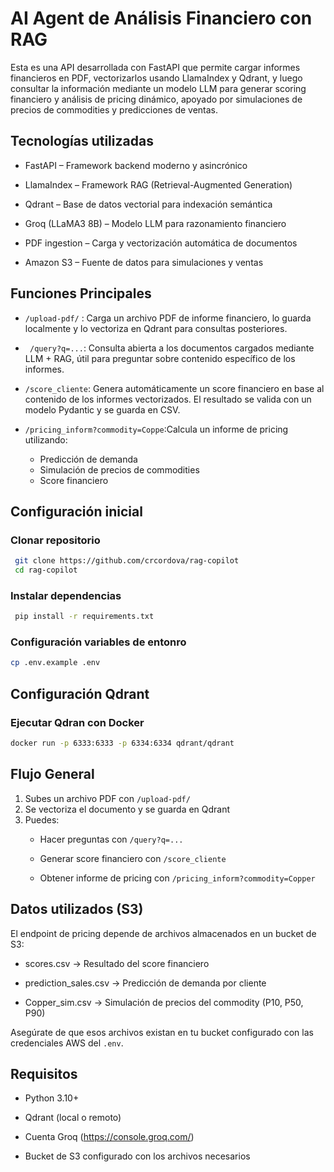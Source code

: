 # AI Agent de Análisis Financiero con RAG
Esta es una API desarrollada con FastAPI que permite cargar informes financieros en PDF, vectorizarlos usando LlamaIndex y Qdrant, y luego consultar la información mediante un modelo LLM para generar scoring financiero y análisis de pricing dinámico, apoyado por simulaciones de precios de commodities y predicciones de ventas.

## Tecnologías utilizadas

 - FastAPI – Framework backend moderno y asincrónico

 - LlamaIndex – Framework RAG (Retrieval-Augmented Generation)

 - Qdrant – Base de datos vectorial para indexación semántica

 - Groq (LLaMA3 8B) – Modelo LLM para razonamiento financiero

 - PDF ingestion – Carga y vectorización automática de documentos

 - Amazon S3 – Fuente de datos para simulaciones y ventas

 ## Funciones Principales

 - `/upload-pdf/` : Carga un archivo PDF de informe financiero, lo guarda localmente y lo vectoriza en Qdrant para consultas posteriores.
 - ` /query?q=...`: Consulta abierta a los documentos cargados mediante LLM + RAG, útil para preguntar sobre contenido específico de los informes.
 - `/score_cliente`: Genera automáticamente un score financiero en base al contenido de los informes vectorizados. El resultado se valida con un modelo Pydantic y se guarda en CSV.
 - `/pricing_inform?commodity=Coppe`:Calcula un informe de pricing utilizando:

    - Predicción de demanda
    - Simulación de precios de commodities
    - Score financiero

## Configuración inicial
### Clonar repositorio

```bash
 git clone https://github.com/crcordova/rag-copilot
 cd rag-copilot
```
### Instalar dependencias
```bash
 pip install -r requirements.txt
```

### Configuración variables de entonro
```bash
cp .env.example .env
```

## Configuración Qdrant

### Ejecutar Qdran con Docker
```bash
docker run -p 6333:6333 -p 6334:6334 qdrant/qdrant
```

## Flujo General
 1. Subes un archivo PDF con `/upload-pdf/`
 2. Se vectoriza el documento y se guarda en Qdrant
 3. Puedes:
    - Hacer preguntas con `/query?q=...`

    - Generar score financiero con `/score_cliente`

    - Obtener informe de pricing con `/pricing_inform?commodity=Copper`

## Datos utilizados (S3)
El endpoint de pricing depende de archivos almacenados en un bucket de S3:

- scores.csv → Resultado del score financiero

- prediction_sales.csv → Predicción de demanda por cliente

- Copper_sim.csv → Simulación de precios del commodity (P10, P50, P90)

Asegúrate de que esos archivos existan en tu bucket configurado con las credenciales AWS del `.env`.

## Requisitos
 - Python 3.10+

 - Qdrant (local o remoto)

 - Cuenta Groq (https://console.groq.com/)

 - Bucket de S3 configurado con los archivos necesarios